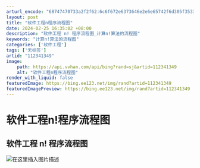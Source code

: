 ```yaml
---
arturl_encode: "68747470733a2f2f62:6c6f672e6373646e2e6e65742f6d305f35333033313632392f:61727469636c652f64657461696c732f313132333431333439"
layout: post
title: "软件工程n程序流程图"
date: 2024-02-25 16:35:02 +08:00
description: "软件工程 n! 程序流程图_计算n!算法的流程图"
keywords: "计算n!算法的流程图"
categories: ['软件工程']
tags: ['无标签']
artid: "112341349"
image:
    path: https://api.vvhan.com/api/bing?rand=sj&artid=112341349
    alt: "软件工程n程序流程图"
render_with_liquid: false
featuredImage: https://bing.ee123.net/img/rand?artid=112341349
featuredImagePreview: https://bing.ee123.net/img/rand?artid=112341349
---
```


# 软件工程n!程序流程图

## 软件工程 n! 程序流程图

![在这里插入图片描述](https://i-blog.csdnimg.cn/blog_migrate/775411c27e04dd64fcbf0ea6590aee0a.png)